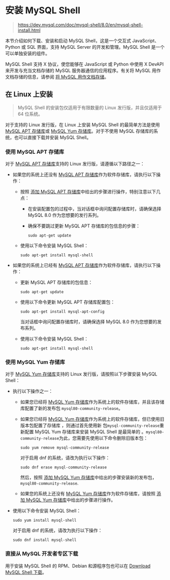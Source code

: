 # 安装 MySQL Shell

> https://dev.mysql.com/doc/mysql-shell/8.0/en/mysql-shell-install.html

本节介绍如何下载、安装和启动 MySQL Shell，这是一个交互式 JavaScript、Python 或 SQL 界面，支持 MySQL Server 的开发和管理。MySQL Shell 是一个可以单独安装的组件。

MySQL Shell 支持 X 协议，使您能够在 JavaScript 或 Python 中使用 X DevAPI 来开发与充当文档存储的 MySQL 服务器通信的应用程序。有关将 MySQL 用作文档存储的信息，请参阅 [将 MySQL 用作文档存储](https://dev.mysql.com/doc/refman/8.0/en/document-store.html)。

## 在 Linux 上安装

> MySQL Shell 的安装包仅适用于有限数量的 Linux 发行版，并且仅适用于 64 位系统。

对于支持的 Linux 发行版，在 Linux 上安装 MySQL Shell 的最简单方法是使用 [MySQL APT 存储库](https://dev.mysql.com/downloads/repo/apt/)或 [MySQL Yum 存储库](https://dev.mysql.com/downloads/repo/yum/)。对于不使用 MySQL 存储库的系统，也可以直接下载并安装 MySQL Shell。

### 使用 MySQL APT 存储库

对于 [MySQL APT 存储库](https://dev.mysql.com/downloads/repo/apt/)支持的 Linux 发行版，请遵循以下路径之一：

- 如果您的系统上还没有 [MySQL APT 存储库](https://dev.mysql.com/downloads/repo/apt/)作为软件存储库，请执行以下操作：

  - 按照 [添加 MySQL APT 存储库](https://dev.mysql.com/doc/mysql-apt-repo-quick-guide/en/#apt-repo-setup)中给出的步骤进行操作，特别注意以下几点：

    - 在安装配置包的过程中，当对话框中询问配置存储库时，请确保选择 MySQL 8.0 作为您想要的发行系列。

    - 确保不要跳过更新 MySQL APT 存储库的包信息的步骤：

      ```terminal
      sudo apt-get update
      ```

  - 使用以下命令安装 MySQL Shell：

    ```terminal
    sudo apt-get install mysql-shell
    ```

- 如果您的系统上已经有 [MySQL APT 存储库](https://dev.mysql.com/downloads/repo/apt/)作为软件存储库，请执行以下操作：

  - 更新 MySQL APT 存储库的包信息：

    ```terminal
    sudo apt-get update
    ```

  - 使用以下命令更新 MySQL APT 存储库配置包：

    ```terminal
    sudo apt-get install mysql-apt-config
    ```

    当对话框中询问配置存储库时，请确保选择 MySQL 8.0 作为您想要的发布系列。

  - 使用以下命令安装 MySQL Shell：

    ```terminal
    sudo apt-get install mysql-shell
    ```

### 使用 MySQL Yum 存储库

对于 [MySQL Yum 存储库](https://dev.mysql.com/downloads/repo/yum/)支持的 Linux 发行版，请按照以下步骤安装 MySQL Shell：

- 执行以下操作之一：

  - 如果您已经将 [MySQL Yum 存储库](https://dev.mysql.com/downloads/repo/yum/)作为系统上的软件存储库，并且该存储库配置了新的发布包 `mysql80-community-release`。

  - 如果您已经将 [MySQL Yum 存储库](https://dev.mysql.com/downloads/repo/yum/)作为系统上的软件存储库，但已使用旧版本包配置了存储库 ，则通过首先使用新 包`mysql-community-release`重新配置 MySQL Yum 存储库来安装 MySQL Shell 是最简单的 。`mysql80-community-release`为此，您需要先使用以下命令删除旧版本包：

    ```terminal
    sudo yum remove mysql-community-release
    ```

    对于启用 dnf 的系统，请改为执行以下操作：

    ```terminal
    sudo dnf erase mysql-community-release
    ```

    然后，按照 [添加 MySQL Yum 存储库](https://dev.mysql.com/doc/mysql-yum-repo-quick-guide/en/#repo-qg-yum-repo-setup)中给出的步骤安装新的发布包， `mysql80-community-release`.

  - 如果您的系统上还没有 [MySQL Yum 存储库](https://dev.mysql.com/downloads/repo/yum/)作为软件存储库，请按照 [添加 MySQL Yum 存储库](https://dev.mysql.com/doc/mysql-yum-repo-quick-guide/en/#repo-qg-yum-repo-setup)中给出的步骤进行操作。

- 使用以下命令安装 MySQL Shell：

  ```terminal
  sudo yum install mysql-shell
  ```

  对于启用 dnf 的系统，请改为执行以下操作：

  ```terminal
  sudo dnf install mysql-shell
  ```

### 直接从 MySQL 开发者专区下载

用于安装 MySQL Shell 的 RPM、Debian 和源程序包也可以在 [Download MySQL Shell 下载](https://dev.mysql.com/downloads/shell/)。
